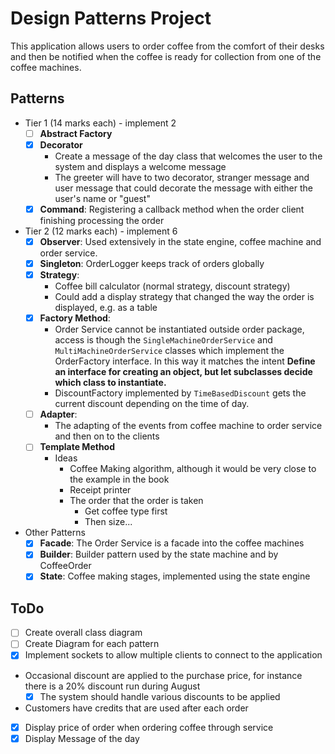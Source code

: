 # Design Patterns Project

This application allows users to order coffee from the comfort of their desks
and then be notified when the coffee is ready for collection from one of the coffee machines.

## Patterns

- Tier 1 (14 marks each) - implement 2
    - [ ] **Abstract Factory**
    - [x] **Decorator**
        - Create a message of the day class that welcomes the user to the system and displays a welcome message
        - The greeter will have to two decorator, stranger message and user message that could decorate the message with either the user's name or "guest"
    - [x] **Command**: Registering a callback method when the order client finishing processing the order 
- Tier 2 (12 marks each) - implement 6
    - [x] **Observer**: Used extensively in the state engine, coffee machine and order service.
    - [x] **Singleton**: OrderLogger keeps track of orders globally
    - [x] **Strategy**: 
        - Coffee bill calculator (normal strategy, discount strategy)
        - Could add a display strategy that changed the way the order is displayed, e.g. as a table
    - [x] **Factory Method**: 
        - Order Service cannot be instantiated outside order package, access is though the `SingleMachineOrderService` and `MultiMachineOrderService` classes which implement the OrderFactory interface. In this way it matches the intent **Define an interface for creating an object, but let subclasses decide which class to instantiate.**
        - DiscountFactory implemented by `TimeBasedDiscount` gets the current discount depending on the time of day.
    - [ ] **Adapter**: 
        - The adapting of the events from coffee machine to order service and then on to the clients
    - [ ] **Template Method**
        - Ideas
            - Coffee Making algorithm, although it would be very close to the example in the book
            - Receipt printer
            - The order that the order is taken
                - Get coffee type first
                - Then size...
- Other Patterns
    - [x] **Facade**: The Order Service is a facade into the coffee machines
    - [x] **Builder**: Builder pattern used by the state machine and by CoffeeOrder
    - [x] **State**: Coffee making stages, implemented using the state engine

## ToDo

- [ ] Create overall class diagram
- [ ] Create Diagram for each pattern
- [x] Implement sockets to allow multiple clients to connect to the application
- Occasional discount are applied to the purchase price, for instance there is a 20% discount run during August
    - [x] The system should handle various discounts to be applied
- Customers have credits that are used after each order
- [x] Display price of order when ordering coffee through service
- [x] Display Message of the day